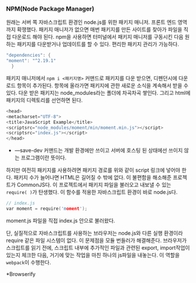 ### NPM(Node Package Manager)

원래는 서버 쪽 자바스크립트 환경인 node.js를 위한 패키지 매니저. 프론트 엔드 영역까지 확쟁했다. 패키지 매니저가 없으면 매번 패키지를 만든 사이트를 찾아가 파일을 직접 다운로드 해야 된다. npm을 사용하면 터미널에서 패키지 매니저를 구동시킨 다음 원하는 패키지를 다운받거나 업데이트를 할 수 있다. 편리한 패키지 관리가 가능하다.

```c
"dependencies": {
"moment": "^2.19.1"
  }
```

패키지 매니저에서 `npm i <패키지명>` 커맨드로 패키지를 다운 받으면, 디펜던시에 다운로드 항목이 추가된다. 항목에 올라가면 패키지에 관한 새로운 소식을 계속해서 받을 수 있다.  다운 받은 패키지는 node_modules라는 폴더에 차곡차곡 쌓인다. 그리고 html에 패키지의 디렉토리를 선언하면 된다.

```c
<head>
<metacharset="UTF-8">
<title>JavaScript Example</title>
<scriptsrc="node_modules/moment/min/moment.min.js"></script>
<scriptsrc="index.js"></script>
</head>
```

* —save-dev 커맨드는 개발 환경에만 쓰이고 서버에 호스팅 된 상태에선 쓰이지 않는 프로그램이란 뜻이다.

하지만 여전히 패키지를 사용하려면 패키지 경로를 위와 같이 script 링크에 넣어야 한다. 패키지 수가 늘어나면 HTML은 길어질 수 밖에 없다. 이 불편함을 해소해준 프로젝트가 CommonJS다. 이 프로젝트에서 패키지 파일을  불러오고 내보낼 수 있는 `require( )`가 탄생했다. 이 함수를 적용한 자바스크립트 환경이 바로 node.js다.

```c
// index.js
var moment = require('moment');
```

moment.js 파일을 직접 index.js 안으로 불러왔다.

단, 실질적으로 자바스크립트를 사용하는 브라우저는 node.js와 다른 실행 환경이라 require 같은 파일 시스템이 없다. 이 문제점을 모듈 번들러가 해결해준다. 브라우저가 스크립트를 읽기 전에, 스크립트 내부에 추가적인 파일과 관련된 export, import작업이 있는지 체크한 다음, 거기에 맞는 작업을 마친 하나의 js파일을 내놓는다. 이 역할을 `webpack`이 수행한다.

*Browserify